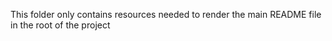This folder only contains resources needed to render the main README file in the root of the project
